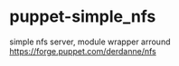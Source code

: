# puppet-simple_nfs
simple nfs server, module wrapper arround https://forge.puppet.com/derdanne/nfs
